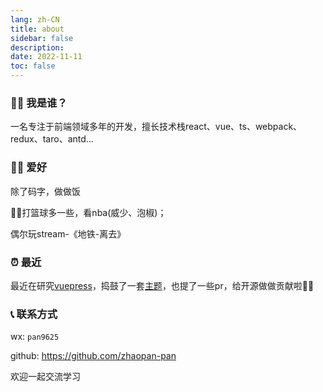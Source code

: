 ```yaml
---
lang: zh-CN
title: about
sidebar: false
description: 
date: 2022-11-11
toc: false
---
```


### 🙋‍♂️ 我是谁？
一名专注于前端领域多年的开发，擅长技术栈react、vue、ts、webpack、redux、taro、antd...

### 👨‍💻 ‍爱好
除了码字，做做饭

⛹🏻打篮球多一些，看nba(威少、泡椒)；

偶尔玩stream-《地铁-离去》

### ⏰ 最近
最近在研究[vuepress](https://v2.vuepress.vuejs.org/)，捣鼓了一套[主题](https://github.com/zhaopan-pan/vuepress-theme-zp)，也提了一些pr，给开源做做贡献啦🤦‍♂️

### 📞 联系方式

wx: `pan9625`

github: <https://github.com/zhaopan-pan>


欢迎一起交流学习
